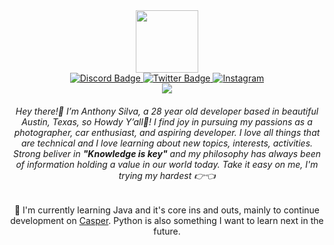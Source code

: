 <div id="header" align="center">
  <img src="https://cdn.anthonyvsilva.com/PswGit.gif" width="100"/>
  <div id="badges">
  <a href="https://discordapp.com/users/325818256311189504">
    <img src="https://img.shields.io/badge/Discord-5865F2?logo=discord&logoColor=fff&style=flat" alt="Discord Badge"
  </a>
    
  <a href="https://x.com/anthonyvsilva">
    <img src="https://img.shields.io/badge/X-000?logo=x&logoColor=fff&style=flat" alt="Twitter Badge"/>
  </a>
  
  <a href="https://instagram.com/curbed.media">
    <img src="https://img.shields.io/badge/Instagram-E4405F?logo=instagram&logoColor=fff&style=flat" alt="Instagram"/>
  </a>

</div>
  <a href="https://github.com/paswrd/">
    <img src="https://komarev.com/ghpvc/?username=paswrd&style=flat-square&color=brightgreen">
</a>
<div id="text">
  <h6>
    Hey there!👋 I’m Anthony Silva, a 28 year old developer based in beautiful Austin, Texas, so Howdy Y’all🤠! I find joy in pursuing my passions as a photographer, car enthusiast, and aspiring developer. I love all things that are technical and I love learning about new topics, interests, activities. Strong beliver in <b>"Knowledge is key"</b> and my philosophy has always been of information holding a value in our world today. Take it easy on me, I'm trying my hardest 👉👈
  </h6>
<h7>
  🌱 I'm currently learning Java and it's core ins and outs, mainly to continue development on <a href="https://casper.fun">Casper</a>. Python is also something I want to learn next in the future. 
</h7>

</div>

</div>

<!--
**paswrd/paswrd** is a ✨ _special_ ✨ repository because its `README.md` (this file) appears on your GitHub profile.

Here are some ideas to get you started:

- 🔭 I’m currently working on ...
- 🌱 I’m currently learning ...
- 👯 I’m looking to collaborate on ...
- 🤔 I’m looking for help with ...
- 💬 Ask me about ...
- 📫 How to reach me: ...
- 😄 Pronouns: ...
- ⚡ Fun fact: ...
-->
